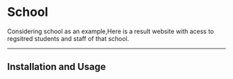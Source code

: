 # School

Considering school as an example,Here is a result website with acess to regsitred students and staff of that school.

----
## Installation and Usage
